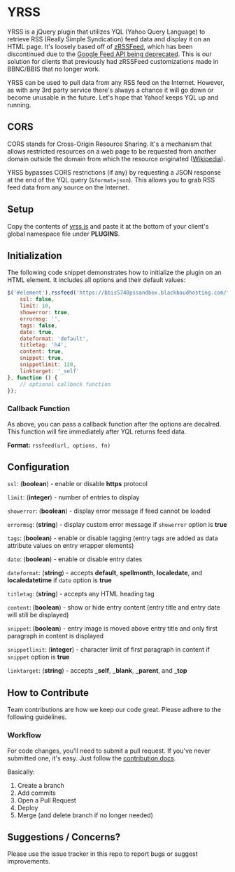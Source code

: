 # YRSS

YRSS is a jQuery plugin that utilizes YQL (Yahoo Query Language) to retrieve RSS (Really Simple Syndication) feed data and display it on an HTML page. It's loosely based off of [zRSSFeed](http://www.zazar.net/developers/jquery/zrssfeed/), which has been discontinued due to the [Google Feed API being deprecated](https://developers.google.com/feed/terms). This is our solution for clients that previously had zRSSFeed customizations made in BBNC/BBIS that no longer work.

YRSS can be used to pull data from any RSS feed on the Internet. However, as with any 3rd party service there's always a chance it will go down or become unusable in the future. Let's hope that Yahoo! keeps YQL up and running.

## CORS

CORS stands for Cross-Origin Resource Sharing. It's a mechanism that allows restricted resources on a web page to be requested from another domain outside the domain from which the resource originated ([Wikipedia](https://en.wikipedia.org/wiki/Cross-origin_resource_sharing)).

YRSS bypasses CORS restrictions (if any) by requesting a JSON response at the end of the YQL query (`&format=json`). This allows you to grab RSS feed data from any source on the Internet.

## Setup

Copy the contents of [yrss.js](yrss.js) and paste it at the bottom of your client's global namespace file under **PLUGINS**.

## Initialization

The following code snippet demonstrates how to initialize the plugin on an HTML element. It includes all options and their default values:

```js
$('#element').rssfeed('https://bbis5740pssandbox.blackbaudhosting.com/feed.rss?id=1', {
    ssl: false,
    limit: 10,
    showerror: true,
    errormsg: '',
    tags: false,
    date: true,
    dateformat: 'default',
    titletag: 'h4',
    content: true,
    snippet: true,
    snippetlimit: 120,
    linktarget: '_self'
}, function () {
    // optional callback function
});
```

### Callback Function

As above, you can pass a callback function after the options are decalred. This function will fire immediately after YQL returns feed data.

**Format:** `rssfeed(url, options, fn)`

## Configuration

`ssl`: (**boolean**) - enable or disable **https** protocol

`limit`: (**integer**) - number of entries to display

`showerror`: (**boolean**) - display error message if feed cannot be loaded

`errormsg`: (**string**) - display custom error message if `showerror` option is **true**

`tags`: (**boolean**) - enable or disable tagging (entry tags are added as data attribute values on entry wrapper elements)

`date`: (**boolean**) - enable or disable entry dates

`dateformat`: (**string**) - accepts **default**, **spellmonth**, **localedate**, and **localedatetime** if `date` option is **true**

`titletag`: (**string**) - accepts any HTML heading tag

`content`: (**boolean**) - show or hide entry content (entry title and entry date will still be displayed)

`snippet`: (**boolean**) - entry image is moved above entry title and only first paragraph in content is displayed

`snippetlimit`: (**integer**) - character limit of first paragraph in content if `snippet` option is **true**

`linktarget`: (**string**) - accepts **_self**, **_blank**, **_parent**, and **_top**

## How to Contribute

Team contributions are how we keep our code great. Please adhere to the following guidelines.

### Workflow

For code changes, you'll need to submit a pull request. If you've never submitted one, it's easy. Just follow the [contribution docs](https://guides.github.com/introduction/flow/).

Basically:

1. Create a branch
2. Add commits
3. Open a Pull Request
4. Deploy
5. Merge (and delete branch if no longer needed)

## Suggestions / Concerns?

Please use the issue tracker in this repo to report bugs or suggest improvements.
